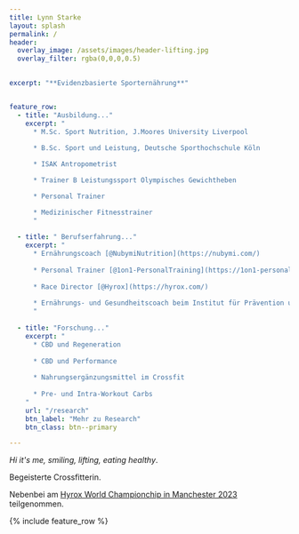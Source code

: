 ```yaml
---
title: Lynn Starke
layout: splash
permalink: /
header:
  overlay_image: /assets/images/header-lifting.jpg
  overlay_filter: rgba(0,0,0,0.5)
  

excerpt: "**Evidenzbasierte Sporternährung**"


feature_row:
  - title: "Ausbildung..."
    excerpt: "
      * M.Sc. Sport Nutrition, J.Moores University Liverpool
    
      * B.Sc. Sport und Leistung, Deutsche Sporthochschule Köln

      * ISAK Antropometrist   

      * Trainer B Leistungssport Olympisches Gewichtheben

      * Personal Trainer

      * Medizinischer Fitnesstrainer
      "
    
  - title: " Berufserfahrung..."
    excerpt: "
      * Ernährungscoach [@NubymiNutrition](https://nubymi.com/)
    
      * Personal Trainer [@1on1-PersonalTraining](https://1on1-personaltraining.de/)
    
      * Race Director [@Hyrox](https://hyrox.com/)
    
      * Ernährungs- und Gesundheitscoach beim Institut für Prävention und Nachsorge [@IPN](https://ipn.eu/)
      "
  
  - title: "Forschung..."
    excerpt: "
      * CBD und Regeneration
    
      * CBD und Performance
    
      * Nahrungsergänzungsmittel im Crossfit
    
      * Pre- und Intra-Workout Carbs
    "
    url: "/research"
    btn_label: "Mehr zu Research"
    btn_class: btn--primary

---
```



_Hi it's me, smiling, lifting, eating healthy_. 

Begeisterte Crossfitterin.

Nebenbei am [Hyrox World Championchip in Manchester 2023](hyrox-wc23-manchester) teilgenommen. 


{% include feature_row %}
